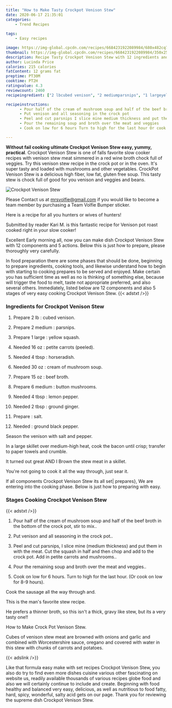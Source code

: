 ```yaml
---
title: "How to Make Tasty Crockpot Venison Stew"
date: 2020-06-17 21:35:01
categories:
    - Trend Recipes
    
tags:
    - Easy recipes

image: https://img-global.cpcdn.com/recipes/6684231922089984/680x482cq70/crockpot-venison-stew-recipe-main-photo.jpg
thumbnail: https://img-global.cpcdn.com/recipes/6684231922089984/350x250cq70/crockpot-venison-stew-recipe-main-photo.jpg
description: Recipe Tasty Crockpot Venison Stew with 12 ingredients and 5 stages of easy cooking.
author: Lucinda Price
calories: 215 calories
fatContent: 12 grams fat
preptime: PT30M
cooktime: PT2H
ratingvalue: 4.3
reviewcount: 2460
recipeingredient: ["2 lbcubed venison", "2 mediumparsnips", "1 largeyellow squash", "16 ozpetite carrots peeled", "4 tbsphorseradish", "30 ozcream of mushroom soup", "15 ozbeef broth", "6 mediumbutton mushrooms", "4 tbsplemon pepper", "2 tbspground ginger", "salt", "ground black pepper"]

recipeinstructions: 
      - Pour half of the cream of mushroom soup and half of the beef broth in the bottom of the crock pot stir to mix 
      - Put venison and all seasoning in the crock pot 
      - Peel and cut parsnips I slice mine medium thickness and put them in with the meat Cut the squash in half and then chop and add to the crock pot Add in petite carrots and mushrooms 
      - Pour the remaining soup and broth over the meat and veggies 
      - Cook on low for 6 hours Turn to high for the last hour Or cook on low for 89 hours

---
```




**Without fail cooking ultimate Crockpot Venison Stew easy, yummy, practical**. Crockpot Venison Stew is one of falls favorite slow cooker recipes with venison stew meat simmered in a red wine broth chock full of veggies. Try this venison stew recipe in the crock pot or in the oven. It&#39;s super tasty and loaded with mushrooms and other vegetables. CrockPot Venison Stew is a delicious high fiber, low fat, gluten free soup. This tasty stew is chock full of good for you venison and veggies and beans.


![Crockpot Venison Stew](https://img-global.cpcdn.com/recipes/6684231922089984/680x482cq70/crockpot-venison-stew-recipe-main-photo.jpg "Crockpot Venison Stew")



Please Contact us at mrsvolfie@gmail.com if you would like to become a team member by purchasing a Team Volfie Bumper sticker.

Here is a recipe for all you hunters or wives of hunters!

Submitted by reader Kari M. is this fantastic recipe for Venison pot roast cooked right in your slow cooker!


Excellent Early morning all, now you can make dish Crockpot Venison Stew with 12 components and 5 actions. Below this is just how to prepare, please thoroughly very carefully.

In food preparation there are some phases that should be done, beginning to prepare ingredients, cooking tools, and likewise understand how to begin with starting to cooking prepares to be served and enjoyed. Make certain you has sufficient time as well as no is thinking of something else, because will trigger the food to melt, taste not appropriate preferred, and also several others. Immediately, listed below are 12 components and also 5 stages of very easy cooking Crockpot Venison Stew.
{{< adstxt />}}

### Ingredients for Crockpot Venison Stew


1. Prepare 2 lb : cubed venison.

1. Prepare 2 medium : parsnips.

1. Prepare 1 large : yellow squash.

1. Needed 16 oz : petite carrots (peeled).

1. Needed 4 tbsp : horseradish.

1. Needed 30 oz : cream of mushroom soup.

1. Prepare 15 oz : beef broth.

1. Prepare 6 medium : button mushrooms.

1. Needed 4 tbsp : lemon pepper.

1. Needed 2 tbsp : ground ginger.

1. Prepare  : salt.

1. Needed  : ground black pepper.


Season the venison with salt and pepper.

In a large skillet over medium-high heat, cook the bacon until crisp; transfer to paper towels and crumble.

It turned out great AND I Brown the stew meat in a skillet.

You&#39;re not going to cook it all the way through, just sear it.


If all components Crockpot Venison Stew its all set| prepares}, We are entering into the cooking phase. Below is just how to preparing with easy.

### Stages Cooking Crockpot Venison Stew

{{< adstxt />}}


1. Pour half of the cream of mushroom soup and half of the beef broth in the bottom of the crock pot, stir to mix..



1. Put venison and all seasoning in the crock pot..



1. Peel and cut parsnips, I slice mine (medium thickness) and put them in with the meat. Cut the squash in half and then chop and add to the crock pot. Add in petite carrots and mushrooms..



1. Pour the remaining soup and broth over the meat and veggies..



1. Cook on low for 6 hours. Turn to high for the last hour. (Or cook on low for 8-9 hours).




Cook the sausage all the way through and.

This is the man&#39;s favorite stew recipe.

He prefers a thinner broth, so this isn&#39;t a thick, gravy like stew, but its a very tasty one!!

How to Make Crock Pot Venison Stew.

Cubes of venison stew meat are browned with onions and garlic and combined with Worcestershire sauce, oregano and covered with water in this stew with chunks of carrots and potatoes.


{{< adslink />}}

Like that formula easy make with set recipes Crockpot Venison Stew, you also do try to find even more dishes cuisine various other fascinating on website us, readily available thousands of various recipes globe food and also we will certainly continue to include and create. Beginning with food healthy and balanced very easy, delicious, as well as nutritious to food fatty, hard, spicy, wonderful, salty acid gets on our page. Thank you for reviewing the supreme dish Crockpot Venison Stew.

